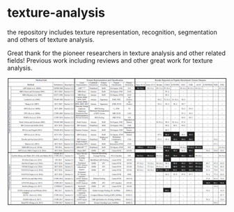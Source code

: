 # texture-analysis
the repository includes texture representation, recognition, segmentation and others of texture analysis.

Great thank for the pioneer researchers in texture analysis and other related fields! 
Previous work including reviews and other great work for texture analysis.


![summary](imgs/summary.png)
